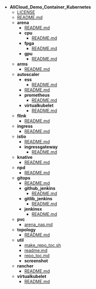 - __AliCloud_Demo_Container_Kubernetes__
  - [LICENSE](AliCloud_Demo_Container_Kubernetes/LICENSE)
  - [README.md](AliCloud_Demo_Container_Kubernetes/README.md)
  - __arena__
    - [README.md](AliCloud_Demo_Container_Kubernetes/arena/README.md)
    - __cpu__
      - [README.md](AliCloud_Demo_Container_Kubernetes/arena/cpu/README.md)
    - __fpga__
      - [README.md](AliCloud_Demo_Container_Kubernetes/arena/fpga/README.md)
    - __gpu__
      - [README.md](AliCloud_Demo_Container_Kubernetes/arena/gpu/README.md)
  - __arms__
    - [README.md](AliCloud_Demo_Container_Kubernetes/arms/README.md)
  - __autoscaler__
    - __ess__
      - [README.md](AliCloud_Demo_Container_Kubernetes/autoscaler/ess/README.md)
    - [README.md](AliCloud_Demo_Container_Kubernetes/autoscaler/README.md)
    - __prometheus__
      - [README.md](AliCloud_Demo_Container_Kubernetes/autoscaler/prometheus/README.md)
    - __virtualkubelet__
      - [README.md](AliCloud_Demo_Container_Kubernetes/autoscaler/virtualkubelet/README.md)
  - __flink__
    - [README.md](AliCloud_Demo_Container_Kubernetes/flink/README.md)
  - __ingress__
    - [README.md](AliCloud_Demo_Container_Kubernetes/ingress/README.md)
  - __istio__
    - [README.md](AliCloud_Demo_Container_Kubernetes/istio/README.md)
    - __ingressgateway__
      - [README.md](AliCloud_Demo_Container_Kubernetes/istio/ingressgateway/README.md)
  - __knative__
    - [README.md](AliCloud_Demo_Container_Kubernetes/knative/README.md)
  - __npd__
    - [README.md](AliCloud_Demo_Container_Kubernetes/npd/README.md)
  - __gitops__
    - [README.md](AliCloud_Demo_Container_Kubernetes/gitops/README.md)
    - __github_jenkins__
      - [README.md](AliCloud_Demo_Container_Kubernetes/gitops/github_jenkins/README.md)
    - __gitlib_jenkins__
      - [README.md](AliCloud_Demo_Container_Kubernetes/gitops/gitlib_jenkins/README.md)
    - __jenkinsx__
      - [README.md](AliCloud_Demo_Container_Kubernetes/gitops/jenkinsx/README.md)
  - __pvc__
    - [arena_nas.md](AliCloud_Demo_Container_Kubernetes/pvc/arena_nas.md)
  - __topology__
    - [README.md](AliCloud_Demo_Container_Kubernetes/topology/README.md)
  - __util__
    - [make_repo_toc.sh](AliCloud_Demo_Container_Kubernetes/util/make_repo_toc.sh)
    - [readme.md](AliCloud_Demo_Container_Kubernetes/util/readme.md)
    - [repo_toc.md](AliCloud_Demo_Container_Kubernetes/util/repo_toc.md)
    - __screenshot__
  - __rancher__
    - [README.md](AliCloud_Demo_Container_Kubernetes/rancher/README.md)
  - __virtualkubelet__
    - [README.md](AliCloud_Demo_Container_Kubernetes/virtualkubelet/README.md)


